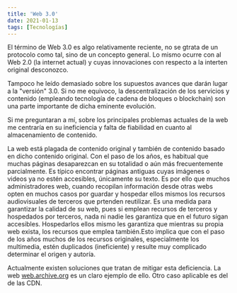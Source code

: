 ```yaml
---
title: 'Web 3.0'
date: 2021-01-13
tags: [Tecnologías]
---
```


El término de Web 3.0 es algo relativamente reciente, no se gtrata de un protocolo como tal, sino de un concepto general. Lo mismo ocurre con al Web 2.0 (la internet actual) y cuyas innovaciones con respecto a la interten original desconozco.

Tampoco he leído demasiado sobre los supuestos avances que darán lugar a la "versión" 3.0. Si no me equivoco, la descentralización de los servicios y contenido (empleando tecnología de cadena de bloques o blockchain) son una parte importante de dicha eminente evolución.

Si me preguntaran a mí, sobre los principales problemas actuales de la web me centraría en su ineficiencia y falta de fiabilidad en cuanto al almacenamiento de contenido. 

La web está plagada de contenido original y también de contenido basado en dicho contenido original. Con el paso de los años, es habitual que muchas páginas desaparezcan en su totalidad o aún más frecuentemente parcialmente. Es típico encontrar páginas antiguas cuyas imágenes o videos ya no estén accesibles, únicamente su texto. Es por ello que muchos administradores web, cuando recopilan información desde otras webs opten en muchos casos por guardar y hospedar ellos mismos los recursos audiovisuales de terceros que prtenden reutilizar. Es una medida para garantizar la calidad de su web, pues si emplean recursos de terceros y hospedados por terceros, nada ni nadie les garantiza que en el futuro sigan accesibles. Hospedarlos ellos mismo les garantiza que mientras su propia web exista, los recursos que emplea también.Esto implica que con el paso de los años muchos de los recursos originales, especialmente los multimedia, estén duplicados (ineficiente) y resulte muy complicado determinar el origen y autoría. 

Actualmente existen soluciones que tratan de mitigar esta deficiencia. La web [web.archive.org](web.archive.org) es un claro ejemplo de ello. Otro caso aplicable es del de las CDN. 

